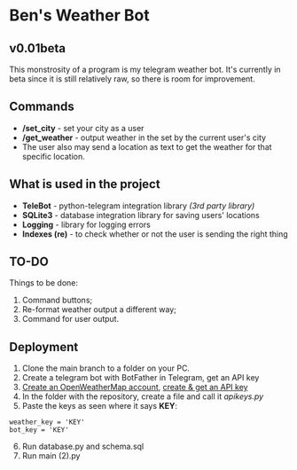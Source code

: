 # Ben's Weather Bot
## v0.01beta
This monstrosity of a program is my telegram weather bot.
It's currently in beta since it is still relatively raw, so there is room for improvement.

## Commands
- **/set_city** - set your city as a user
- **/get_weather** - output weather in the set by the current user's city
- The user also may send a location as text to get the weather for that specific location.

## What is used in the project
- **TeleBot** - python-telegram integration library *(3rd party library)*
- **SQLite3** - database integration library for saving users' locations
- **Logging** - library for logging errors
- **Indexes (re)** - to check whether or not the user is sending the right thing

## TO-DO
Things to be done:
1. Command buttons;
2. Re-format weather output a different way;
3. Command for user output.

## Deployment

1. Clone the main branch to a folder on your PC.
2. Create a telegram bot with BotFather in Telegram, get an API key
3. [Create an OpenWeatherMap account](https://home.openweathermap.org/users/sign_in), [create & get an API key](https://home.openweathermap.org/api_keys)
4. In the folder with the repository, create a file and call it *apikeys.py*
5. Paste the keys as seen where it says **KEY**:
```
weather_key = 'KEY'
bot_key = 'KEY'
```
6. Run database.py and schema.sql
7. Run main (2).py
